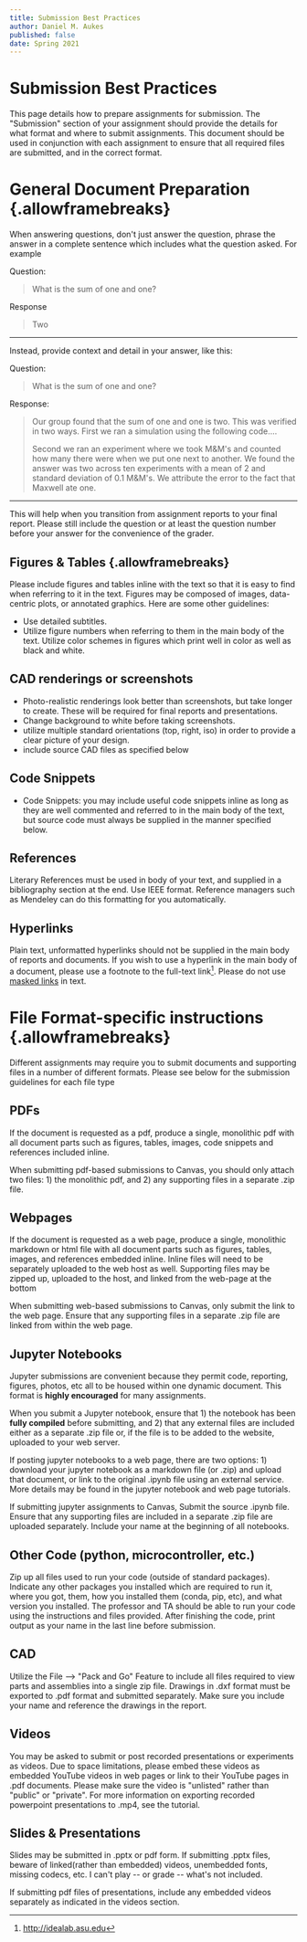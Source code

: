 ```yaml
---
title: Submission Best Practices
author: Daniel M. Aukes
published: false
date: Spring 2021
---
```


# Submission Best Practices

This page details how to prepare assignments for submission.  The "Submission" section of your assignment should provide the details for what format and where to submit assignments.  This document should be used in conjunction with each assignment to ensure that all required files are submitted, and in the correct format.

# General Document Preparation {.allowframebreaks}

When answering questions, don't just answer the question, phrase the answer in a complete sentence which includes what the question asked. For example

Question: 

> What is the sum of one and one?

Response

> Two

---

Instead, provide context and detail in your answer, like this:

Question:

> What is the sum of one and one?

Response: 

> Our group found that the sum of one and one is two. This was verified in two ways. First we ran a simulation using the following code....
>
> Second we ran an experiment where we took M&M's and counted how many there were when we put one next to another. We found the answer was two across ten experiments with a mean of 2 and standard deviation of 0.1 M&M's. We attribute the error to the fact that Maxwell ate one.

---

This will help when you transition from assignment reports to your final report. Please still include the question or at least the question number before your answer for the convenience of the grader.

## Figures & Tables {.allowframebreaks}

Please include figures and tables inline with the text so that it is easy to find when referring to it in the text.  Figures may be composed of images, data-centric plots, or annotated graphics.  Here are some other guidelines:

- Use detailed subtitles. 
- Utilize figure numbers when referring to them in the main body of the text. Utilize color schemes in figures which print well in color as well as black and white.

## CAD renderings or screenshots
  -   Photo-realistic renderings look better than screenshots, but take longer to create. These will be required for final reports and presentations.
  -   Change background to white before taking screenshots.
  -   utilize multiple standard orientations (top, right, iso) in order to provide a clear picture of your design.
  -   include source CAD files as specified below

## Code Snippets
- Code Snippets: you may include useful code snippets inline as long as they are well commented and referred to in the main body of the text, but source code must always be supplied in the manner specified below.

## References

Literary References must be used in body of your text, and supplied in a bibliography section at the end.  Use IEEE format. Reference managers such as Mendeley can do this formatting for you automatically.

## Hyperlinks

Plain text, unformatted hyperlinks should not be supplied in the main body of reports and documents. If you wish to use a hyperlink in the main body of a document, please use a footnote to the full-text link[^1]. Please do not use [masked links] in text.

# File Format-specific instructions {.allowframebreaks}

Different assignments may require you to submit documents and supporting files in a number of different formats.  Please see below for the submission guidelines for each file type

## PDFs

If the document is requested as a pdf, produce a single, monolithic pdf with all document parts such as figures, tables, images, code snippets and references included inline.  

When submitting pdf-based submissions to Canvas, you should only attach two files: 1) the monolithic pdf, and 2) any supporting files in a separate .zip file.

## Webpages

If the document is requested as a web page, produce a single, monolithic markdown or html file with all document parts such as figures, tables, images, and references embedded inline.  Inline files will need to be separately uploaded to the web host as well.  Supporting files may be zipped up, uploaded to the host, and linked from the web-page at the bottom

When submitting web-based submissions to Canvas, only submit the link to the web page.  Ensure that any supporting files in a separate .zip file are linked from within the web page.

## Jupyter Notebooks

Jupyter submissions are convenient because they permit code, reporting, figures, photos, etc all to be housed within one dynamic document. This format is **highly encouraged** for many assignments.

When you submit a Jupyter notebook, ensure that 1) the notebook has been **fully compiled** before submitting, and 2) that any external files are included either as a separate .zip file or, if the file is to be added to the website, uploaded to your web server.

If posting jupyter notebooks to a web page, there are two options: 1) download your jupyter notebook as a markdown file (or .zip) and upload that document, or link to the original .ipynb file using an external service.  More details may be found in the jupyter notebook and web page tutorials.

If submitting jupyter assignments to Canvas, Submit the source .ipynb file. Ensure that any supporting files are included in a separate .zip file are uploaded separately. Include your name at the beginning of all notebooks.

## Other Code (python, microcontroller, etc.)

Zip up all files used to run your code (outside of standard packages). Indicate any other packages you installed which are required to run it, where you got, them, how you installed them (conda, pip, etc), and what version you installed. The professor and TA should be able to run your code using the instructions and files provided. After finishing the code, print output as your name in the last line before submission.

## CAD

Utilize the File --> "Pack and Go" Feature to include all files required to view parts and assemblies into a single zip file. Drawings in .dxf format must be exported to .pdf format and submitted separately. Make sure you include your name and reference the drawings in the report.

## Videos

You may be asked to submit or post recorded presentations or experiments as videos.  Due to space limitations, please embed these videos as embedded YouTube videos in web pages or link to their YouTube pages in .pdf documents. Please make sure the video is "unlisted" rather than "public" or "private".  For more information on exporting recorded powerpoint presentations to .mp4, see the tutorial.

## Slides & Presentations

Slides may be submitted in .pptx or pdf form. If submitting .pptx files, beware of linked(rather than embedded) videos, unembedded fonts, missing codecs, etc. I can't play -- or grade -- what's not included.

If submitting pdf files of presentations, include any embedded videos separately as indicated in the videos section.

[^1]: <http://idealab.asu.edu>

  [masked links]: http://idealab.asu.edu
